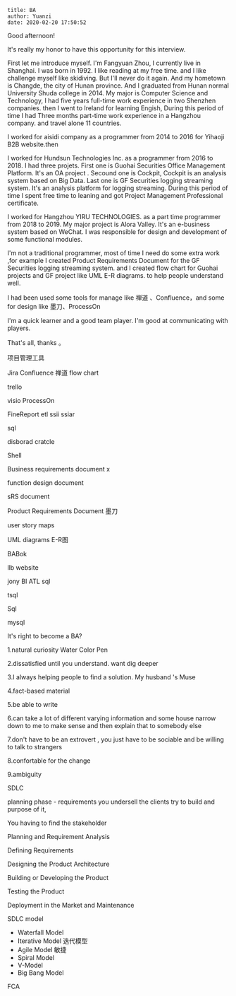 ```
title: BA
author: Yuanzi
date: 2020-02-20 17:50:52
```

Good afternoon! 

It's really my honor to have this opportunity for this interview. 

First let me introduce myself. I'm Fangyuan Zhou, I currently live in Shanghai. I was born in 1992. I like reading at my free time. and I like challenge myself like skidiving. But I'll never do it again. And my hometown is Changde, the city of Hunan province. And I graduated from Hunan normal University Shuda college in 2014. My major is Computer Science and Technology, I had five years full-time work experience in two Shenzhen companies. then I went to Ireland for learning Engish, During this period of time I had Three months part-time work experience in a Hangzhou company. and travel alone 11 countries.

I worked for aisidi company as a programmer from 2014 to 2016 for Yihaoji B2B website.then

I worked for Hundsun Technologies Inc. as a programmer from 2016 to 2018. I had three projets. First one is Guohai Securities Office Management Platform. It's an OA project . Secound one is Cockpit, Cockpit is an analysis system based on Big Data.
Last one is GF Securities logging streaming system. It's an analysis platform for logging streaming. During this period of time I spent free time to leaning and got Project Management Professional certificate.

I worked for Hangzhou YIRU TECHNOLOGIES. as a part time programmer from 2018 to 2019. My major project is Alora Valley. It's an e-business system based on WeChat. I was responsible for design and development of some functional modules.

I'm not a traditional programmer, most of time I need do some extra work ,for example I created Product Requirements Document for the GF Securities logging streaming system. and I created flow chart for Guohai projects and GF project  like  UML E-R diagrams. to help people understand well.

I had been used some tools for manage like 禅道 、Confluence，and some for design like 墨刀、ProcessOn

I'm a quick learner and a good team player. I'm good at communicating with players. 

That's all, thanks 。



项目管理工具

Jira Confluence 禅道 flow chart

trello 

visio ProcessOn

FineReport etl ssii ssiar

 sql

disborad cratcle

Shell 



Business requirements document x

function design document 

sRS document 

Product Requirements Document  墨刀



user story maps

UML diagrams E-R图

BABok

llb website

jony BI ATL sql

tsql

Sql 

mysql





It's right to become a BA?

1.natural curiosity  Water Color Pen

2.dissatisfied until you understand.  want dig deeper 

3.I always helping people to find a solution. My husband 's  Muse 

4.fact-based material

5.be able to write

6.can take a lot of different varying information and some house narrow down to me to make sense and then explain that to somebody else

7.don't have to be an extrovert , you just have to be sociable and be willing to talk to strangers 

8.confortable for the change

9.ambiguity



SDLC

planning phase - requirements  you undersell the clients try to build and purpose of it,

You having to find the stakeholder



Planning and Requirement Analysis

Defining Requirements

Designing the Product Architecture

Building or Developing the Product

Testing the Product

Deployment in the Market and Maintenance



SDLC model

- Waterfall Model
- Iterative Model 迭代模型
- Agile Model 敏捷
- Spiral Model
- V-Model
- Big Bang Model

FCA